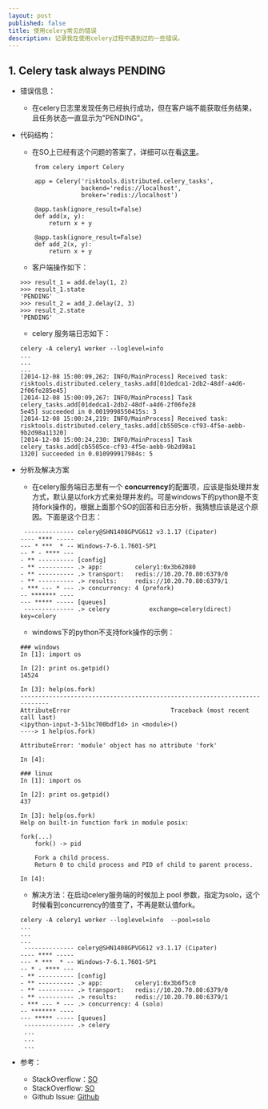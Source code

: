 ```yaml
---
layout: post
published: false
title: 使用celery常见的错误  
description: 记录我在使用celery过程中遇到过的一些错误。
---  
```



##  
## 1. Celery task always PENDING

- 错误信息：
    + 在celery日志里发现任务已经执行成功，但在客户端不能获取任务结果，且任务状态一直显示为"PENDING"。

- 代码结构：
    + 在SO上已经有这个问题的答案了，详细可以在看[这里](http://stackoverflow.com/questions/27357732/celery-task-always-pending)。

    ```
        from celery import Celery

        app = Celery('risktools.distributed.celery_tasks',
                     backend='redis://localhost',
                     broker='redis://localhost')

        @app.task(ignore_result=False)
        def add(x, y):
            return x + y

        @app.task(ignore_result=False)
        def add_2(x, y):
            return x + y
    ```

    + 客户端操作如下：

    ```
    >>> result_1 = add.delay(1, 2)    
    >>> result_1.state
    'PENDING'
    >>> result_2 = add_2.delay(2, 3)    
    >>> result_2.state
    'PENDING'
    ```

    + celery 服务端日志如下：

    ```
    celery -A celery1 worker --loglevel=info 
    ...
    ...
    ...
    [2014-12-08 15:00:09,262: INFO/MainProcess] Received task: risktools.distributed.celery_tasks.add[01dedca1-2db2-48df-a4d6-2f06fe285e45]
    [2014-12-08 15:00:09,267: INFO/MainProcess] Task celery_tasks.add[01dedca1-2db2-48df-a4d6-2f06fe28
    5e45] succeeded in 0.0019998550415s: 3
    [2014-12-08 15:00:24,219: INFO/MainProcess] Received task: risktools.distributed.celery_tasks.add[cb5505ce-cf93-4f5e-aebb-9b2d98a11320]
    [2014-12-08 15:00:24,230: INFO/MainProcess] Task celery_tasks.add[cb5505ce-cf93-4f5e-aebb-9b2d98a1
    1320] succeeded in 0.010999917984s: 5
    ```

- 分析及解决方案
    + 在celery服务端日志里有一个 **concurrency**的配置项，应该是指处理并发方式，默认是以fork方式来处理并发的。可是windows下的python是不支持fork操作的，根据上面那个SO的回答和日志分析，我猜想应该是这个原因。下面是这个日志：

    ```
     -------------- celery@SHN1408GPVG612 v3.1.17 (Cipater)
    ---- **** -----
    --- * ***  * -- Windows-7-6.1.7601-SP1
    -- * - **** ---
    - ** ---------- [config]
    - ** ---------- .> app:         celery1:0x3b62080
    - ** ---------- .> transport:   redis://10.20.70.80:6379/0
    - ** ---------- .> results:     redis://10.20.70.80:6379/1
    - *** --- * --- .> concurrency: 4 (prefork)
    -- ******* ----
    --- ***** ----- [queues]
     -------------- .> celery           exchange=celery(direct) key=celery
    ```

    + windows下的python不支持fork操作的示例：

    ```
    ### windows
    In [1]: import os

    In [2]: print os.getpid()
    14524

    In [3]: help(os.fork)
    ---------------------------------------------------------------------------
    AttributeError                            Traceback (most recent call last)
    <ipython-input-3-51bc700bdf1d> in <module>()
    ----> 1 help(os.fork)

    AttributeError: 'module' object has no attribute 'fork'

    In [4]:

    ### linux
    In [1]: import os 

    In [2]: print os.getpid()
    437

    In [3]: help(os.fork)
    Help on built-in function fork in module posix:

    fork(...)
        fork() -> pid
        
        Fork a child process.
        Return 0 to child process and PID of child to parent process.

    In [4]: 

    ```

    + 解决方法：在启动celery服务端的时候加上 pool 参数，指定为solo，这个时候看到concurrency的值变了，不再是默认值fork。

    ```
    celery -A celery1 worker --loglevel=info  --pool=solo
    ...
    ...
    ...
     -------------- celery@SHN1408GPVG612 v3.1.17 (Cipater)
    ---- **** -----
    --- * ***  * -- Windows-7-6.1.7601-SP1
    -- * - **** ---
    - ** ---------- [config]
    - ** ---------- .> app:         celery1:0x3b6f5c0
    - ** ---------- .> transport:   redis://10.20.70.80:6379/0
    - ** ---------- .> results:     redis://10.20.70.80:6379/1
    - *** --- * --- .> concurrency: 4 (solo)
    -- ******* ----
    --- ***** ----- [queues]
     -------------- .> celery
     ...
     ...
     ...
    ```

- 参考：
    + StackOverflow：[SO](http://stackoverflow.com/questions/27357732/celery-task-always-pending)
    + StackOverflow: [SO](https://stackoverflow.com/questions/25495613/celery-getting-started-not-able-to-retrieve-results-always-pending)
    + Github Issue: [Github](https://github.com/celery/celery/issues/2146)

